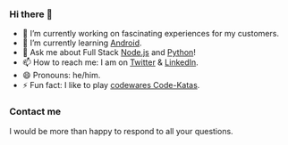 ### Hi there 👋

- 🔭 I’m currently working on fascinating experiences for my customers.
- 🌱 I’m currently learning [Android](https://www.android.com/).
- 💬 Ask me about Full Stack [Node.js](https://nodejs.org/) and [Python](https://www.python.org/)!
- 📫 How to reach me: I am on [Twitter](https://twitter.com/OthmanCherradi?s=09) & [LinkedIn](https://www.linkedin.com/in/otmane-cherradi/).
- 😄 Pronouns: he/him.
- ⚡ Fun fact: I like to play [codewares Code-Katas](https://www.codewars.com/).

### Contact me
I would be more than happy to respond to all your questions.

<!--
**otmanecherradi/otmanecherradi** is a ✨ _special_ ✨ repository because its `README.md` (this file) appears on your GitHub profile.

Here are some ideas to get you started:

- 🔭 I’m currently working on ...
- 🌱 I’m currently learning ...
- 👯 I’m looking to collaborate on ...
- 🤔 I’m looking for help with ...
- 💬 Ask me about ...
- 📫 How to reach me: ...
- 😄 Pronouns: ...
- ⚡ Fun fact: ...
-->
